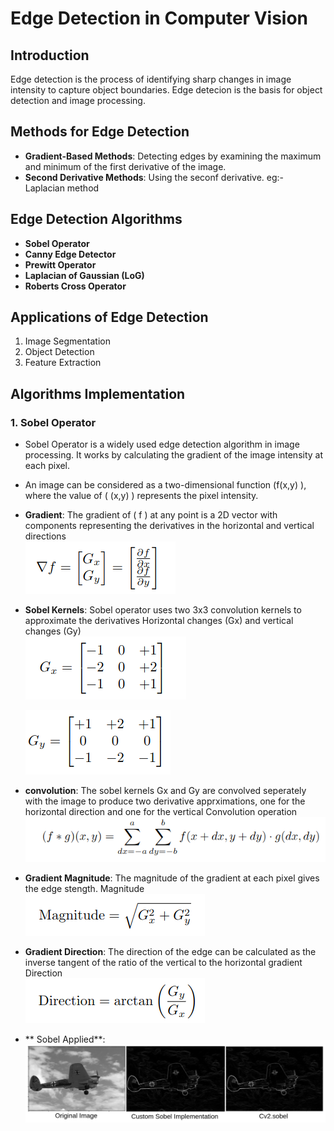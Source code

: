# Edge Detection in Computer Vision

## Introduction 
Edge detection is the process of identifying sharp changes in image intensity to capture object boundaries. Edge detecion is the basis for object detection and image processing. 

## Methods for Edge Detection
- **Gradient-Based Methods**: Detecting edges by examining the maximum and minimum of the first derivative of the image. 
- **Second Derivative Methods**: Using the seconf derivative. eg:- Laplacian method

## Edge Detection Algorithms
- **Sobel Operator**
- **Canny Edge Detector**
- **Prewitt Operator**
- **Laplacian of Gaussian (LoG)**
- **Roberts Cross Operator**


## Applications of Edge Detection
1. Image Segmentation
2. Object Detection
3. Feature Extraction



## Algorithms Implementation
### 1. Sobel Operator
- Sobel Operator is a widely used edge detection algorithm in image processing. It works by calculating the gradient of the image intensity at each pixel.
- An image can be considered as a two-dimensional function \(f(x,y) \), where the value of \( (x,y) \) represents the pixel intensity.
- **Gradient**: The gradient of \( f \) at any point is a 2D vector with components representing the derivatives in the horizontal and vertical directions     
   ![Gradient Formula](./Sobel-Operator/attachments/equations/gradient.png)
   
- **Sobel Kernels**: Sobel operator uses two 3x3 convolution kernels to approximate the derivatives
   Horizontal changes (Gx) and vertical changes (Gy)     
    ![Gx](./Sobel-Operator/attachments/equations/Gx.png)
    
    ![Gy](./Sobel-Operator/attachments/equations/Gy.png)

- **convolution**: The sobel kernels Gx  and Gy are convolved seperately with the image to produce two derivative apprximations, one for the horizontal direction and one for the vertical
    Convolution operation  
     ![Convolution](./Sobel-Operator/attachments/equations/convolution.png)

- **Gradient Magnitude**: The magnitude of the gradient at each pixel gives the edge stength. 
    Magnitude  
     ![Magnitude](./Sobel-Operator/attachments/equations/magnitude.png)

- **Gradient Direction**: The direction of the edge can be calculated as the inverse tangent of the ratio of the vertical to the horizontal gradient
     Direction    
      ![Direction](./Sobel-Operator/attachments/equations/direction.png)

- ** Sobel Applied**:
      ![Sobel_results](./Sobel-Operator/attachments/results/sobel.png)
    